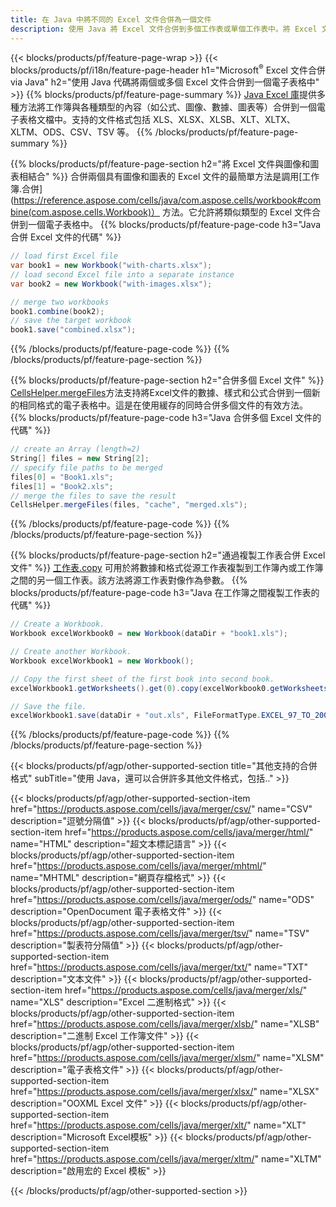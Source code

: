 ```yaml
---
title: 在 Java 中將不同的 Excel 文件合併為一個文件
description: 使用 Java 將 Excel 文件合併到多個工作表或單個工作表中。將 Excel 文檔合併、組合或連接到 PDF、圖像和 HTML。
---
```

{{< blocks/products/pf/feature-page-wrap >}}
{{< blocks/products/pf/i18n/feature-page-header h1="Microsoft<sup>&reg;</sup> Excel 文件合併 via Java" h2="使用 Java 代碼將兩個或多個 Excel 文件合併到一個電子表格中" >}}
{{% blocks/products/pf/feature-page-summary %}}
[Java Excel 庫](/cells/zh-hant/java/)提供多種方法將工作簿與各種類型的內容（如公式、圖像、數據、圖表等）合併到一個電子表格文檔中。支持的文件格式包括 XLS、XLSX、XLSB、XLT、XLTX、XLTM、ODS、CSV、TSV 等。
{{% /blocks/products/pf/feature-page-summary %}}

{{% blocks/products/pf/feature-page-section h2="將 Excel 文件與圖像和圖表相結合" %}}
合併兩個具有圖像和圖表的 Excel 文件的最簡單方法是調用[工作簿.合併](https://reference.aspose.com/cells/java/com.aspose.cells/workbook#combine(com.aspose.cells.Workbook)） 方法。它允許將類似類型的 Excel 文件合併到一個電子表格中。
{{% blocks/products/pf/feature-page-code h3="Java 合併 Excel 文件的代碼" %}}

```cs
// load first Excel file
var book1 = new Workbook("with-charts.xlsx");
// load second Excel file into a separate instance
var book2 = new Workbook("with-images.xlsx");

// merge two workbooks
book1.combine(book2);
// save the target workbook 
book1.save("combined.xlsx");
```
{{% /blocks/products/pf/feature-page-code %}}
{{% /blocks/products/pf/feature-page-section %}}

{{% blocks/products/pf/feature-page-section h2="合併多個 Excel 文件" %}}
[CellsHelper.mergeFiles](https://reference.aspose.com/cells/java/com.aspose.cells/cellshelper#mergeFiles)方法支持將Excel文件的數據、樣式和公式合併到一個新的相同格式的電子表格中。這是在使用緩存的同時合併多個文件的有效方法。
{{% blocks/products/pf/feature-page-code h3="Java 合併多個 Excel 文件的代碼" %}}

```cs
// create an Array (length=2)
String[] files = new String[2];
// specify file paths to be merged
files[0] = "Book1.xls";
files[1] = "Book2.xls";
// merge the files to save the result
CellsHelper.mergeFiles(files, "cache", "merged.xls");

```
{{% /blocks/products/pf/feature-page-code %}}
{{% /blocks/products/pf/feature-page-section %}}

{{% blocks/products/pf/feature-page-section h2="通過複製工作表合併 Excel 文件" %}}
[工作表.copy](https://reference.aspose.com/cells/java/com.aspose.cells/worksheet#copy(com.aspose.cells.Worksheet)) 可用於將數據和格式從源工作表複製到工作簿內或工作簿之間的另一個工作表。該方法將源工作表對像作為參數。
{{% blocks/products/pf/feature-page-code h3="Java 在工作簿之間複製工作表的代碼" %}}

```cs
// Create a Workbook.
Workbook excelWorkbook0 = new Workbook(dataDir + "book1.xls");

// Create another Workbook.
Workbook excelWorkbook1 = new Workbook();

// Copy the first sheet of the first book into second book.
excelWorkbook1.getWorksheets().get(0).copy(excelWorkbook0.getWorksheets().get(0));

// Save the file.
excelWorkbook1.save(dataDir + "out.xls", FileFormatType.EXCEL_97_TO_2003);
```
{{% /blocks/products/pf/feature-page-code %}}
{{% /blocks/products/pf/feature-page-section %}}

{{< blocks/products/pf/agp/other-supported-section title="其他支持的合併格式" subTitle="使用 Java，還可以合併許多其他文件格式，包括.." >}}

{{< blocks/products/pf/agp/other-supported-section-item href="https://products.aspose.com/cells/java/merger/csv/" name="CSV" description="逗號分隔值" >}}
{{< blocks/products/pf/agp/other-supported-section-item href="https://products.aspose.com/cells/java/merger/html/" name="HTML" description="超文本標記語言" >}}
{{< blocks/products/pf/agp/other-supported-section-item href="https://products.aspose.com/cells/java/merger/mhtml/" name="MHTML" description="網頁存檔格式" >}}
{{< blocks/products/pf/agp/other-supported-section-item href="https://products.aspose.com/cells/java/merger/ods/" name="ODS" description="OpenDocument 電子表格文件" >}}
{{< blocks/products/pf/agp/other-supported-section-item href="https://products.aspose.com/cells/java/merger/tsv/" name="TSV" description="製表符分隔值" >}}
{{< blocks/products/pf/agp/other-supported-section-item href="https://products.aspose.com/cells/java/merger/txt/" name="TXT" description="文本文件" >}}
{{< blocks/products/pf/agp/other-supported-section-item href="https://products.aspose.com/cells/java/merger/xls/" name="XLS" description="Excel 二進制格式" >}}
{{< blocks/products/pf/agp/other-supported-section-item href="https://products.aspose.com/cells/java/merger/xlsb/" name="XLSB" description="二進制 Excel 工作簿文件" >}}
{{< blocks/products/pf/agp/other-supported-section-item href="https://products.aspose.com/cells/java/merger/xlsm/" name="XLSM" description="電子表格文件" >}}
{{< blocks/products/pf/agp/other-supported-section-item href="https://products.aspose.com/cells/java/merger/xlsx/" name="XLSX" description="OOXML Excel 文件" >}}
{{< blocks/products/pf/agp/other-supported-section-item href="https://products.aspose.com/cells/java/merger/xlt/" name="XLT" description="Microsoft Excel模板" >}}
{{< blocks/products/pf/agp/other-supported-section-item href="https://products.aspose.com/cells/java/merger/xltm/" name="XLTM" description="啟用宏的 Excel 模板" >}}

{{< /blocks/products/pf/agp/other-supported-section >}}
